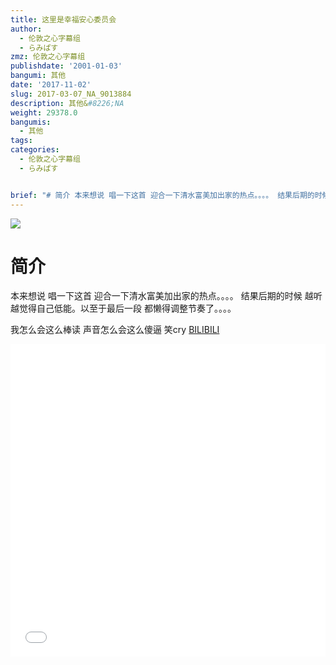 ```yaml
---
title: 这里是幸福安心委员会
author:
  - 伦敦之心字幕组
  - らみぱす
zmz: 伦敦之心字幕组
publishdate: '2001-01-03'
bangumi: 其他
date: '2017-11-02'
slug: 2017-03-07_NA_9013884
description: 其他&#8226;NA
weight: 29378.0
bangumis:
  - 其他
tags:
categories:
  - 伦敦之心字幕组
  - らみぱす


brief: "# 简介 本来想说 唱一下这首 迎合一下清水富美加出家的热点。。。。 结果后期的时候 越听越觉得自己低能。以至于最后一段 都懒得调整节奏了。。。。 我怎么会这么棒读 声音怎么会这么傻逼 笑cry"
---
```

![](https://i.imgur.com/6BptFO4.png)
# 简介  
本来想说 唱一下这首 迎合一下清水富美加出家的热点。。。。 
结果后期的时候 越听越觉得自己低能。以至于最后一段 都懒得调整节奏了。。。。

我怎么会这么棒读
声音怎么会这么傻逼  笑cry
  [BILIBILI](https://www.bilibili.com/video/av9013884/)

<div class="vcontainer"><div class="vcontainer">  <iframe class='video' class='video' src="//www.bilibili.com/blackboard/player.html?aid=9013884" width="100%" height="500" frameborder="0" allowfullscreen="allowfullscreen"></iframe></div></div>

